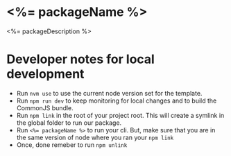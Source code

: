 # <%= packageName %>

<%= packageDescription %>

# Developer notes for local development
- Run `nvm use` to use the current node version set for the template.
- Run `npm run dev` to keep monitoring for local changes and to build the CommonJS bundle.
- Run `npm link` in the root of your project root. This will create a symlink in the global folder to run our package.
- Run `<%= packageName %>` to run your cli. But, make sure that you are in the same version of node where you ran your `npm link`
- Once, done remeber to run `npm unlink`

